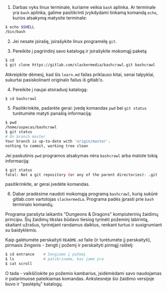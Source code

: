 1. Darbas vyks linux terminale, kuriame veikia `bash` aplinka. Ar terminale yra `bash` aplinka, galime pasitikrinti įvykdydami tinkamą komandą `echo`, kurios atsakymą matysite terminale:
```bash
$ echo $SHELL
/bin/bash
```

2. Jei nesate įsirašę, įsirašykite linux programėlę `git`.

3. Pereikite į pagrindinį savo katalogą ir įsirašykite mokomąjį paketą
```bash
$ cd
$ git clone https://gitlab.com/slackermedia/bashcrawl.git bashcrawl
```
Atkreipkite dėmesį, kad šis `learn.md` failas priklauso kitai, senai talpyklai, sukurtai pasiskolinant originalo failus iš gitlab'o.

4. Pereikite į naujai atsiradusį katalogą:
```bash
$ cd bashcrawl
```

5. Pasitikrinkite, padarėte gerai: įvedę komandas `pwd` bei `git status` turėtumėte matyti panašią informaciją:
```bash
$ pwd
/home/uspecas/bashcrawl
$ git status
# On branch master
Your branch is up-to-date with 'origin/master'.
nothing to commit, working tree clean
```
Jei paskutinis `pwd` programos atsakymas nėra `bashcrawl` arba matote tokią informaciją:
```bash
$ git status
fatal: Not a git repository (or any of the parent directories): .git
```
pasitikrinkite, ar gerai įvedėte komandas.

6. Dabar pradėsime naudoti mokomąją programą `bashcrawl`, kurią sukūrė gitlab.com vartotojas `slackermedia`. Programa padės įprasti prie `bash` terminalo komandų.

Programa parašyta laikantis "Dungeons & Dragons" kompiuterinių žaidimų principu. Šių žaidimų tikslas būdavo tiesiog tyrinėti požeminį labirintą, skaitant užrašus, tyrinėjant randamus daiktus, renkant turtus ir susigrumiant su baidyklėmis.


Kaip galėtumėte perskaityti `README.md` faile (ir turėtumėte jį perskaityti), pirmasis žingsnis - žengti į požemį ir perskaityti pirmąjį raštelį:
```bash
$ cd entrance    # žengiame į požemį
$ ls             # patikriname, kas jame yra
$ cat scroll
```
O tada - vaikščiokite po požemio kambarius, įsidėmėdami savo naudojamas ir patarimuose pateikiamas komandas. Ankstesnėje šio žaidimo versijoje buvo ir "paslėptų" katalogų.
